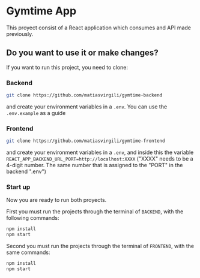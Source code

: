# Gymtime App

This proyect consist of a React application which consumes and API made previously.

## Do you want to use it or make changes?

If you want to run this project, you need to clone:

### Backend

```sh
git clone https://github.com/matiasvirgili/gymtime-backend
```

and create your environment variables in a `.env`. You can use the `.env.example` as a guide

### Frontend

```sh
git clone https://github.com/matiasvirgili/gymtime-frontend
```

and create your environment variables in a `.env`, and inside this the variable `REACT_APP_BACKEND_URL_PORT=http://localhost:XXXX` ("XXXX" needs to be a 4-digit number. The same number that is assigned to the "PORT" in the backend ".env")

### Start up

Now you are ready to run both proyects.

First you must run the projects through the terminal of `BACKEND`, with the following commands:

```sh
npm install
npm start
```

Second you must run the projects through the terminal of `FRONTEND`, with the same commands:

```sh
npm install
npm start
```
